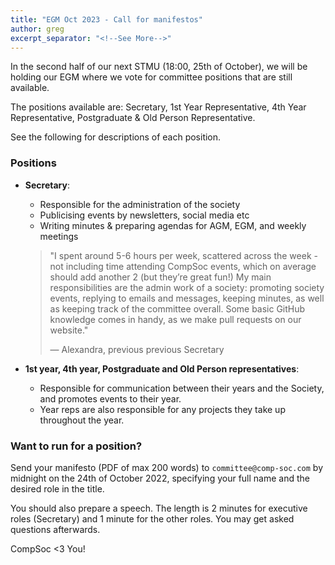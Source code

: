 ```yaml
---
title: "EGM Oct 2023 - Call for manifestos"
author: greg
excerpt_separator: "<!--See More-->"
---
```


In the second half of our next STMU (<time datetime="2022-10-25 18:00Z">18:00, 25th of October</time>), we will be holding our EGM where we vote for committee positions that are still available.

The positions available are: Secretary, 1st Year Representative, 4th Year Representative, Postgraduate & Old Person Representative.

See the following for descriptions of each position.

<!--See More-->
### Positions
- **Secretary**:
  - Responsible for the administration of the society
  - Publicising events by newsletters, social media etc
  - Writing minutes & preparing agendas for AGM, EGM, and weekly meetings
  > "I spent around 5-6 hours per week, scattered across the week - not including time attending CompSoc events, which on average should add another 2 (but they’re great fun!) My main responsibilities are the admin work of a society: promoting society events, replying to emails and messages, keeping minutes, as well as keeping track of the committee overall. Some basic GitHub knowledge comes in handy, as we make pull requests on our website."
  >
  > <footer>
  > — Alexandra, previous previous Secretary
  > </footer>

- **1st year, 4th year, Postgraduate and Old Person representatives**:
  - Responsible for communication between their years and the Society, and promotes events to their year.
  - Year reps are also responsible for any projects they take up throughout the year.

### Want to run for a position?

Send your manifesto (PDF of max 200 words) to `committee@comp-soc.com` by midnight on the 24th of October 2022, specifying your full name and the desired role in the title.

You should also prepare a speech. The length is 2 minutes for executive roles (Secretary) and 1 minute for the other roles. You may get asked questions afterwards.

CompSoc <3 You!
